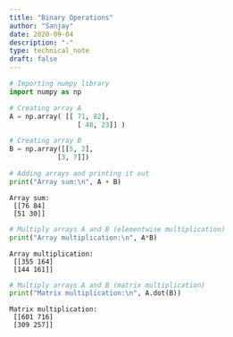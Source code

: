 ```yaml
---
title: "Binary Operations"
author: "Sanjay"
date: 2020-09-04
description: "-"
type: technical_note
draft: false
---
```


```python
# Importing numpy library
import numpy as np
```


```python
# Creating array A
A = np.array( [[ 71, 82],
                 [ 48, 23]] )
```


```python
# Creating array B
B = np.array([[5, 2],
            [3, 7]])
```


```python
# Adding arrays and printing it out
print("Array sum:\n", A + B)
```

    Array sum:
     [[76 84]
     [51 30]]



```python
# Multiply arrays A and B (elementwise multiplication)
print("Array multiplication:\n", A*B)
```

    Array multiplication:
     [[355 164]
     [144 161]]



```python
# Multiply arrays A and B (matrix multiplication)
print("Matrix multiplication:\n", A.dot(B))
```

    Matrix multiplication:
     [[601 716]
     [309 257]]

